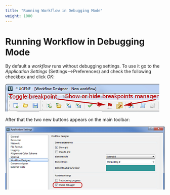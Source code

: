 ```yaml
---
title: "Running Workflow in Debugging Mode"
weight: 1000
---
```



# Running Workflow in Debugging Mode

By default a _workflow_ runs without debugging settings. To use it go to the _Application Settings_ (Settings–>Preferences) and check the following checkbox and click _OK_:


![](/images/65930029/65930030.jpg)

After that the two new buttons appears on the main toolbar:


![](/images/65930029/65930031.jpg)
